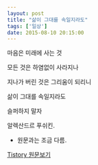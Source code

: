 ```yaml
---
layout: post
title: "삶이 그대를 속일지라도"
tags: ['일상']
date: 2015-08-10 20:15:00
---
```

마음은 미래에 사는 것

모든 것은 하염없이 사라지나

지나가 버린 것은 그리움이 되리니

  


삶이 그대를 속일지라도

슬퍼하지 말자

  


  


알렉산드르 푸쉬킨.

  


* 원문과는 조금 다름.


[Tistory 원문보기](http://khanrc.tistory.com/115)
